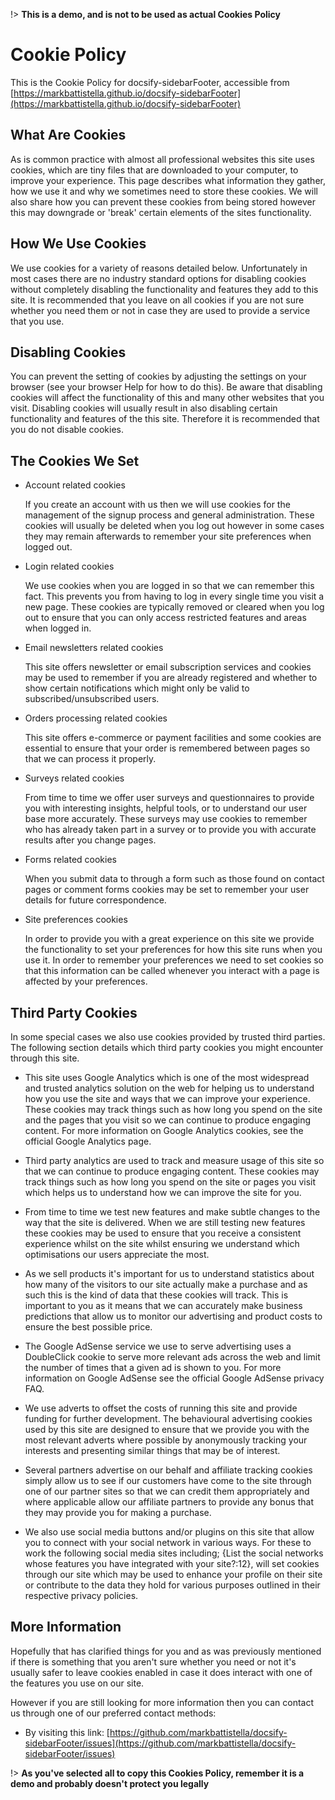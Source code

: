 !> **This is a demo, and is not to be used as actual Cookies Policy**

# Cookie Policy

This is the Cookie Policy for docsify-sidebarFooter, accessible from [https://markbattistella.github.io/docsify-sidebarFooter](https://markbattistella.github.io/docsify-sidebarFooter)

## What Are Cookies

As is common practice with almost all professional websites this site uses cookies, which are tiny files that are downloaded to your computer, to improve your experience. This page describes what information they gather, how we use it and why we sometimes need to store these cookies. We will also share how you can prevent these cookies from being stored however this may downgrade or 'break' certain elements of the sites functionality.

## How We Use Cookies

We use cookies for a variety of reasons detailed below. Unfortunately in most cases there are no industry standard options for disabling cookies without completely disabling the functionality and features they add to this site. It is recommended that you leave on all cookies if you are not sure whether you need them or not in case they are used to provide a service that you use.

## Disabling Cookies

You can prevent the setting of cookies by adjusting the settings on your browser (see your browser Help for how to do this). Be aware that disabling cookies will affect the functionality of this and many other websites that you visit. Disabling cookies will usually result in also disabling certain functionality and features of the this site. Therefore it is recommended that you do not disable cookies.

## The Cookies We Set

- Account related cookies

    If you create an account with us then we will use cookies for the management of the signup process and general administration. These cookies will usually be deleted when you log out however in some cases they may remain afterwards to remember your site preferences when logged out.

- Login related cookies

    We use cookies when you are logged in so that we can remember this fact. This prevents you from having to log in every single time you visit a new page. These cookies are typically removed or cleared when you log out to ensure that you can only access restricted features and areas when logged in.

- Email newsletters related cookies

    This site offers newsletter or email subscription services and cookies may be used to remember if you are already registered and whether to show certain notifications which might only be valid to subscribed/unsubscribed users.

- Orders processing related cookies

    This site offers e-commerce or payment facilities and some cookies are essential to ensure that your order is remembered between pages so that we can process it properly.

- Surveys related cookies

    From time to time we offer user surveys and questionnaires to provide you with interesting insights, helpful tools, or to understand our user base more accurately. These surveys may use cookies to remember who has already taken part in a survey or to provide you with accurate results after you change pages.

- Forms related cookies

    When you submit data to through a form such as those found on contact pages or comment forms cookies may be set to remember your user details for future correspondence.

- Site preferences cookies

    In order to provide you with a great experience on this site we provide the functionality to set your preferences for how this site runs when you use it. In order to remember your preferences we need to set cookies so that this information can be called whenever you interact with a page is affected by your preferences.

## Third Party Cookies

In some special cases we also use cookies provided by trusted third parties. The following section details which third party cookies you might encounter through this site.

- This site uses Google Analytics which is one of the most widespread and trusted analytics solution on the web for helping us to understand how you use the site and ways that we can improve your experience. These cookies may track things such as how long you spend on the site and the pages that you visit so we can continue to produce engaging content. For more information on Google Analytics cookies, see the official Google Analytics page.

- Third party analytics are used to track and measure usage of this site so that we can continue to produce engaging content. These cookies may track things such as how long you spend on the site or pages you visit which helps us to understand how we can improve the site for you.

- From time to time we test new features and make subtle changes to the way that the site is delivered. When we are still testing new features these cookies may be used to ensure that you receive a consistent experience whilst on the site whilst ensuring we understand which optimisations our users appreciate the most.

- As we sell products it's important for us to understand statistics about how many of the visitors to our site actually make a purchase and as such this is the kind of data that these cookies will track. This is important to you as it means that we can accurately make business predictions that allow us to monitor our advertising and product costs to ensure the best possible price.

- The Google AdSense service we use to serve advertising uses a DoubleClick cookie to serve more relevant ads across the web and limit the number of times that a given ad is shown to you. For more information on Google AdSense see the official Google AdSense privacy FAQ.

- We use adverts to offset the costs of running this site and provide funding for further development. The behavioural advertising cookies used by this site are designed to ensure that we provide you with the most relevant adverts where possible by anonymously tracking your interests and presenting similar things that may be of interest.

- Several partners advertise on our behalf and affiliate tracking cookies simply allow us to see if our customers have come to the site through one of our partner sites so that we can credit them appropriately and where applicable allow our affiliate partners to provide any bonus that they may provide you for making a purchase.

- We also use social media buttons and/or plugins on this site that allow you to connect with your social network in various ways. For these to work the following social media sites including; {List the social networks whose features you have integrated with your site?:12}, will set cookies through our site which may be used to enhance your profile on their site or contribute to the data they hold for various purposes outlined in their respective privacy policies.

## More Information

Hopefully that has clarified things for you and as was previously mentioned if there is something that you aren't sure whether you need or not it's usually safer to leave cookies enabled in case it does interact with one of the features you use on our site.

However if you are still looking for more information then you can contact us through one of our preferred contact methods:

- By visiting this link: [https://github.com/markbattistella/docsify-sidebarFooter/issues](https://github.com/markbattistella/docsify-sidebarFooter/issues)

!> **As you've selected all to copy this Cookies Policy, remember it is a demo and probably doesn't protect you legally**
